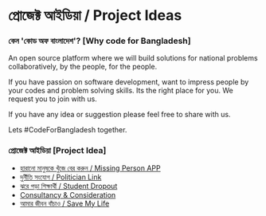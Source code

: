 # প্রোজেক্ট আইডিয়া / Project Ideas


### কেন 'কোড অফ বাংলাদেশ'? [Why code for Bangladesh]
An open source platform where we will build solutions for national problems collaboratively, by the people, for the people.

If you have passion on software development, want to impress people by your codes and problem 
solving skills. Its the right place for you. We request you to join with us.

If you have any idea or suggestion please feel free to share with us.

Lets #CodeForBangladesh together.
 


### প্রোজেক্ট আইডিয়া [Project Idea]
* [হারানো মানুষকে খুঁজে বের করুন / Missing Person APP](docs/missing-person-app.md)
* [দুর্নীতি সংযোগ / Politician Link](docs/corruption-linker.md)
* [ঝরে পড়া শিক্ষার্থী / Student Dropout](docs/education-dropouts.md)
* [Consultancy & Consideration](docs/consultancy-and-consideration.md)
* [আমার জীবন বাঁচাও / Save My Life](docs/save-my-life.md)
